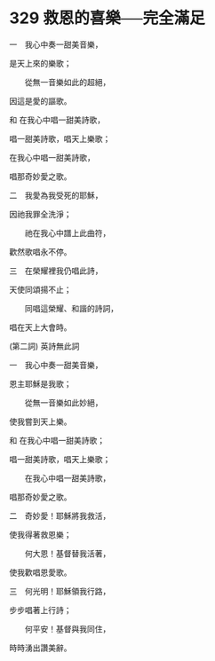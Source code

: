 # 329 救恩的喜樂──完全滿足

一　我心中奏一甜美音樂，

是天上來的樂歌；

　　從無一音樂如此的超絕，

因這是愛的謳歌。

和 在我心中唱一甜美詩歌，

唱一甜美詩歌，唱天上樂歌；

在我心中唱一甜美詩歌，

唱那奇妙愛之歌。

二　我愛為我受死的耶穌，

因祂我罪全洗淨；

　　祂在我心中譜上此曲符，

歡然歌唱永不停。

三　在榮耀裡我仍唱此詩，

天使同頌揚不止；

　　同唱這榮耀、和諧的詩詞，

唱在天上大會時。

(第二詞) 英詩無此詞

一　我心中奏一甜美音樂，

恩主耶穌是我歌；

　　從無一音樂如此妙絕，

使我嘗到天上樂。

和 在我心中唱一甜美詩歌；

唱一甜美詩歌，唱天上樂歌；

　　在我心中唱一甜美詩歌，

唱那奇妙愛之歌。

二　奇妙愛！耶穌將我救活，

使我得著救恩樂；

　　何大恩！基督替我活著，

使我歡唱恩愛歌。

三　何光明！耶穌領我行路，

步步唱著上行詩；

　　何平安！基督與我同住，

時時湧出讚美辭。

